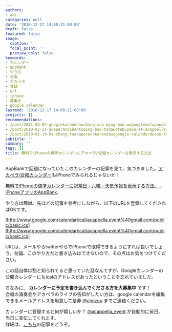 ```yaml
---
authors:
- aki
categories: null
date: '2010-12-17 14:00:21-08:00'
draft: false
featured: false
image:
  caption: ''
  focal_point: ''
  preview_only: false
keywords:
- カレンダー
- appbank
- やり方
- 合唱
- アカペラ
- 登録
- url
- iphone
- 募集中
- google calendar
lastmod: '2010-12-17 14:00:21-08:00'
projects: []
recommendations:
- /post/2011-03-04-googlekarendanochang-suo-qing-bao-wogooglematupunibiao-shi-surufang-fa/
- /post/2010-02-21-akaperanoibentoqing-bao-tokawotubuyaku-at-acappella-eventnoshi-ifang/
- /post/2010-01-19-he-chang-toakaperanokarendawogoogle-calendardezuo-tutemita/
subtitle: ''
summary: ''
tags: []
title: 無料でiPhoneの標準カレンダーにアカペラ/合唱カレンダーを表示する方法
---
```


AppBankで話題になっていたこのカレンダーの記事を見て、気づきました。[アカペラ/合唱カレンダー](http://bit.ly/caTSPZ)もiPhoneでみられるじゃないか！

[無料でiPhoneの標準カレンダーに祝祭日・六曜・天気予報を表示する方法。 - iPhoneアプリのAppBank](http://www.appbank.net/2010/12/17/iphone-news/199009.php).

やり方は簡単。先ほどの記事を参考にしながら、以下のURLを登録してくださればOKです。

[http://www.google.com/calendar/ical/acappella.event%40gmail.com/public/basic.ics](http://www.google.com/calendar/ical/acappella.event%40gmail.com/public/basic.ics)

URLは、メールやらtwitterやらでiPhoneで取得できるようにすれば良いでしょう。勿論、このやり方だと書き込みはできないので、その点はお気をつけてください。

この話自体は割と知られてると思っていた話なんですが、Googleカレンダーの公開カレンダーにもicalのアドレスがあったということを忘れていました。

ちなみに、 **カレンダーに予定を書き込んでくださる方を大募集中** です！  
合唱の演奏会やアカペラのライブの告知がしたい方は、google calendarを編集できるメールアドレスを用意して是非 [@chezou](http://twitter.com/chezou) までご連絡ください。

カレンダーに登録すると何が嬉しいか？ [@acappella\_event](http://twitter.com/acappella_event) が自動的に前日、当日に宣伝してくれます。  
詳細は、[こちら](https://chezo.uno/post/2010-02-21-akaperanoibentoqing-bao-tokawotubuyaku-at-acappella-eventnoshi-ifang/)の記事をどうぞ。